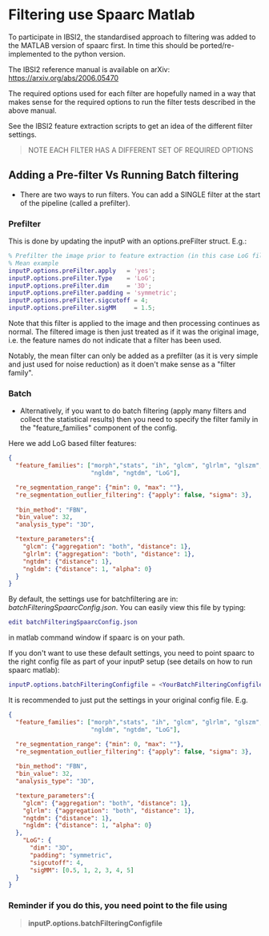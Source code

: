 # Filtering use Spaarc Matlab 

To participate in IBSI2, the standardised approach to filtering was added to the MATLAB version of 
spaarc first. In time this should be ported/re-implemented to the python version.

The IBSI2 reference manual is available on arXiv: https://arxiv.org/abs/2006.05470

The required options used for each filter are hopefully named in a way that makes sense for the required options
to run the filter tests described in the above manual.

See the IBSI2 feature extraction scripts to get an idea of the different filter settings. 

> NOTE EACH FILTER HAS A DIFFERENT SET OF REQUIRED OPTIONS

## Adding a Pre-filter Vs Running Batch filtering

- There are two ways to run filters. You can add a SINGLE filter at the start of the pipeline
(called a prefilter).


### Prefilter 
This is done by updating the inputP with an options.preFilter struct. E.g.:

```MATLAB
% Prefilter the image prior to feature extraction (in this case LoG filter)
% Mean example
inputP.options.preFilter.apply   = 'yes';
inputP.options.preFilter.Type    = 'LoG';
inputP.options.preFilter.dim     = '3D';
inputP.options.preFilter.padding = 'symmetric';
inputP.options.preFilter.sigcutoff = 4;
inputP.options.preFilter.sigMM     = 1.5;
```

Note that this filter is applied to the image and then processing continues as normal.
The filtered image is then just treated as if it was the original image, i.e. the feature names do not indicate
that a filter has been used. 

Notably, the mean filter can only be added as a prefilter (as it is very simple and just used for noise reduction)
as it doen't make sense as a "filter family".

### Batch
- Alternatively, if you want to do batch filtering (apply many filters and collect the statistical results) then you
need to specify the filter family in the "feature_families" component of the config. 

Here we add LoG based filter features:

```json
{
  "feature_families": ["morph","stats", "ih", "glcm", "glrlm", "glszm", "gldzm",
                       "ngldm", "ngtdm", "LoG"],

  "re_segmentation_range": {"min": 0, "max": ""},
  "re_segmentation_outlier_filtering": {"apply": false, "sigma": 3},
  
  "bin_method": "FBN",
  "bin_value": 32,
  "analysis_type": "3D",

  "texture_parameters":{
    "glcm": {"aggregation": "both", "distance": 1},
    "glrlm": {"aggregation": "both", "distance": 1},
    "ngtdm": {"distance": 1},
    "ngldm": {"distance": 1, "alpha": 0}
  }
}
```

By default, the settings use for  batchfiltering are in: _batchFilteringSpaarcConfig.json_. You can easily view this 
file by typing:

```matlab
edit batchFilteringSpaarcConfig.json
```

in matlab command window if spaarc is on your path. 


If you don't want to use these default settings, you need to point spaarc to the right config file as part of your
inputP setup (see details on how to run spaarc matlab):

```matlab
inputP.options.batchFilteringConfigfile = <YourBatchFilteringConfigfile.json>
```

It is recommended to just put the settings in your original config file. E.g.
```json
{
  "feature_families": ["morph","stats", "ih", "glcm", "glrlm", "glszm", "gldzm",
                       "ngldm", "ngtdm", "LoG"],

  "re_segmentation_range": {"min": 0, "max": ""},
  "re_segmentation_outlier_filtering": {"apply": false, "sigma": 3},
  
  "bin_method": "FBN",
  "bin_value": 32,
  "analysis_type": "3D",

  "texture_parameters":{
    "glcm": {"aggregation": "both", "distance": 1},
    "glrlm": {"aggregation": "both", "distance": 1},
    "ngtdm": {"distance": 1},
    "ngldm": {"distance": 1, "alpha": 0}
  },
    "LoG": {
      "dim": "3D",
      "padding": "symmetric",
      "sigcutoff": 4,
      "sigMM": [0.5, 1, 2, 3, 4, 5]
  }
}
```


### Reminder if you do this, you need point to the file using 
> **inputP.options.batchFilteringConfigfile** 
